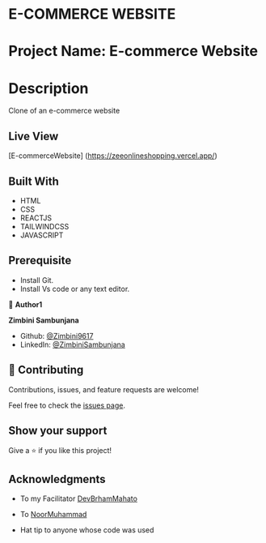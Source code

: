 # E-COMMERCE WEBSITE


# Project Name: E-commerce Website

# Description

Clone of an e-commerce website

## Live View

[E-commerceWebsite] (https://zeeonlineshopping.vercel.app/)

## Built With

- HTML
- CSS
- REACTJS
- TAILWINDCSS
- JAVASCRIPT

## Prerequisite

- Install Git.
- Install Vs code or any text editor.

👤 **Author1**

**Zimbini Sambunjana**

- Github: [ @Zimbini9617](https://github.com/Zimbini9617)
- LinkedIn: [@ZimbiniSambunjana](https://www.linkedin.com/in/zimbini-sambunjana-0231101aa/)

## 🤝 Contributing

Contributions, issues, and feature requests are welcome!

Feel free to check the [issues page](../../issues/).

## Show your support

Give a ⭐️ if you like this project!

## Acknowledgments

- To my Facilitator [DevBrhamMahato](https://github.com/dev1980)
- To [NoorMuhammad](https://github.com/noorjsdivs/orebishopping)

- Hat tip to anyone whose code was used



